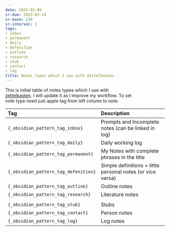 ```yaml
---
date: 2023-03-09
sr-due: 2023-03-14
sr-ease: 230
sr-interval: 1
tags:
- inbox
- permanent
- daily
- defenition
- outline
- research
- stub
- contact
- log
title: Notes types which I use with Zettelkasten
---
```

   
This is initial table of notes types which I use with   
[zettelkasten](./zettelkasten.md). I will update it as I improve my workflow. To set   
note type need just apple tag from left column to note.   
   
| Tag         | Description                                                |   
| :---------- | :--------------------------------------------------------- |   
| `{_obsidian_pattern_tag_inbox}`      | Prompts and Incomplete notes (can be linked in log)        |   
| `{_obsidian_pattern_tag_daily}`      | Daily working log                                          |   
| `{_obsidian_pattern_tag_permanent}`  | My Notes with complete phrases in the title                |   
| `{_obsidian_pattern_tag_defenition}` | Simple definitions + little personal notes (or vice versa) |   
| `{_obsidian_pattern_tag_outline}`    | Outline notes                                              |   
| `{_obsidian_pattern_tag_research}`   | Literature notes                                           |   
|             |                                                            |   
| `{_obsidian_pattern_tag_stub}`       | Stubs                                                      |   
| `{_obsidian_pattern_tag_contact}`    | Person notes                                               |   
| `{_obsidian_pattern_tag_log}`        | Log notes                                                  |